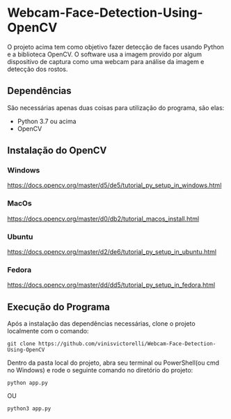 # Webcam-Face-Detection-Using-OpenCV
O projeto acima tem como objetivo fazer detecção de faces usando Python e a biblioteca OpenCV. O software usa a imagem provido por algum dispositivo de captura como uma webcam para análise da imagem e detecção dos rostos.

## Dependências
São necessárias apenas duas coisas para utilização do programa, são elas:
- Python 3.7 ou acima
- OpenCV

## Instalação do OpenCV
### Windows
https://docs.opencv.org/master/d5/de5/tutorial_py_setup_in_windows.html
### MacOs
https://docs.opencv.org/master/d0/db2/tutorial_macos_install.html
### Ubuntu
https://docs.opencv.org/master/d2/de6/tutorial_py_setup_in_ubuntu.html
### Fedora
https://docs.opencv.org/master/dd/dd5/tutorial_py_setup_in_fedora.html

## Execução do Programa

Após a instalação das dependências necessárias, clone o projeto localmente com o comando:
```
git clone https://github.com/vinisvictorelli/Webcam-Face-Detection-Using-OpenCV
```

Dentro da pasta local do projeto, abra seu terminal ou PowerShell(ou cmd no Windows) e rode o seguinte comando no diretório do projeto:
```
python app.py 
```
OU
```
python3 app.py
```
